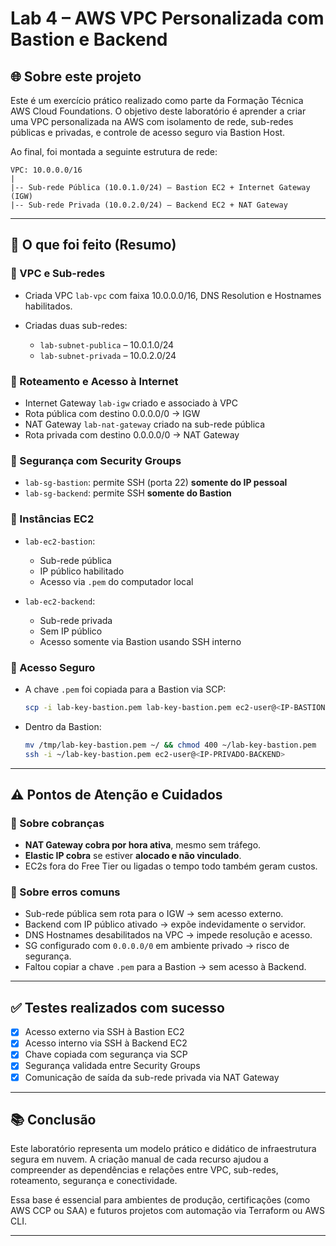 # Lab 4 – AWS VPC Personalizada com Bastion e Backend

## 🌐 Sobre este projeto

Este é um exercício prático realizado como parte da Formação Técnica AWS Cloud Foundations. O objetivo deste laboratório é aprender a criar uma VPC personalizada na AWS com isolamento de rede, sub-redes públicas e privadas, e controle de acesso seguro via Bastion Host.

Ao final, foi montada a seguinte estrutura de rede:

```
VPC: 10.0.0.0/16
|
|-- Sub-rede Pública (10.0.1.0/24) – Bastion EC2 + Internet Gateway (IGW)
|-- Sub-rede Privada (10.0.2.0/24) – Backend EC2 + NAT Gateway
```

---

## 📌 O que foi feito (Resumo)

### 🔷 VPC e Sub-redes

* Criada VPC `lab-vpc` com faixa 10.0.0.0/16, DNS Resolution e Hostnames habilitados.
* Criadas duas sub-redes:

  * `lab-subnet-publica` – 10.0.1.0/24
  * `lab-subnet-privada` – 10.0.2.0/24

### 🔷 Roteamento e Acesso à Internet

* Internet Gateway `lab-igw` criado e associado à VPC
* Rota pública com destino 0.0.0.0/0 → IGW
* NAT Gateway `lab-nat-gateway` criado na sub-rede pública
* Rota privada com destino 0.0.0.0/0 → NAT Gateway

### 🔷 Segurança com Security Groups

* `lab-sg-bastion`: permite SSH (porta 22) **somente do IP pessoal**
* `lab-sg-backend`: permite SSH **somente do Bastion**

### 🔷 Instâncias EC2

* `lab-ec2-bastion`:

  * Sub-rede pública
  * IP público habilitado
  * Acesso via `.pem` do computador local
* `lab-ec2-backend`:

  * Sub-rede privada
  * Sem IP público
  * Acesso somente via Bastion usando SSH interno

### 🔷 Acesso Seguro

* A chave `.pem` foi copiada para a Bastion via SCP:

  ```bash
  scp -i lab-key-bastion.pem lab-key-bastion.pem ec2-user@<IP-BASTION>:/tmp/
  ```
* Dentro da Bastion:

  ```bash
  mv /tmp/lab-key-bastion.pem ~/ && chmod 400 ~/lab-key-bastion.pem
  ssh -i ~/lab-key-bastion.pem ec2-user@<IP-PRIVADO-BACKEND>
  ```

---

## ⚠️ Pontos de Atenção e Cuidados

### 💸 Sobre cobranças

* **NAT Gateway cobra por hora ativa**, mesmo sem tráfego.
* **Elastic IP cobra** se estiver **alocado e não vinculado**.
* EC2s fora do Free Tier ou ligadas o tempo todo também geram custos.

### 🧯 Sobre erros comuns

* Sub-rede pública sem rota para o IGW → sem acesso externo.
* Backend com IP público ativado → expõe indevidamente o servidor.
* DNS Hostnames desabilitados na VPC → impede resolução e acesso.
* SG configurado com `0.0.0.0/0` em ambiente privado → risco de segurança.
* Faltou copiar a chave `.pem` para a Bastion → sem acesso à Backend.

---

## ✅ Testes realizados com sucesso

* [x] Acesso externo via SSH à Bastion EC2
* [x] Acesso interno via SSH à Backend EC2
* [x] Chave copiada com segurança via SCP
* [x] Segurança validada entre Security Groups
* [x] Comunicação de saída da sub-rede privada via NAT Gateway

---

## 📚 Conclusão

Este laboratório representa um modelo prático e didático de infraestrutura segura em nuvem. A criação manual de cada recurso ajudou a compreender as dependências e relações entre VPC, sub-redes, roteamento, segurança e conectividade.

Essa base é essencial para ambientes de produção, certificações (como AWS CCP ou SAA) e futuros projetos com automação via Terraform ou AWS CLI.

---
